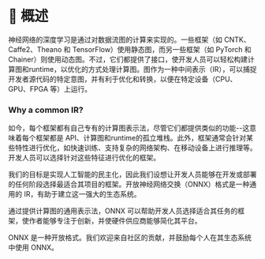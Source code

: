 # 🥸 概述

神经网络的深度学习是通过对数据流图的计算来实现的。一些框架（如 CNTK、Caffe2、Theano 和 TensorFlow）使用静态图，而另一些框架（如 PyTorch 和 Chainer）则使用动态图。不过，它们都提供了接口，使开发人员可以轻松构建计算图和runtime，以优化的方式处理计算图。图作为一种中间表示（IR），可以捕捉开发者源代码的特定意图，并有利于优化和转换，以便在特定设备（CPU、GPU、FPGA 等）上运行。

### Why a common IR?

如今，每个框架都有自己专有的计算图表示法，尽管它们都提供类似的功能--这意味着每个框架都是 API、计算图和runtime的孤立堆栈。此外，框架通常会针对某些特性进行优化，如快速训练、支持复杂的网络架构、在移动设备上进行推理等。 开发人员可以选择针对这些特征进行优化的框架。

我们的目标是实现人工智能的民主化，因此我们设想让开发人员能够在开发或部署的任何阶段选择最适合其项目的框架。开放神经网络交换（ONNX）格式是一种通用的 IR，有助于建立这一强大的生态系统。

通过提供计算图的通用表示法，ONNX 可以帮助开发人员选择适合其任务的框架，使作者能够专注于创新，并使硬件供应商能够简化其平台。

ONNX 是一种开放格式。我们欢迎来自社区的贡献，并鼓励每个人在其生态系统中使用 ONNX。
